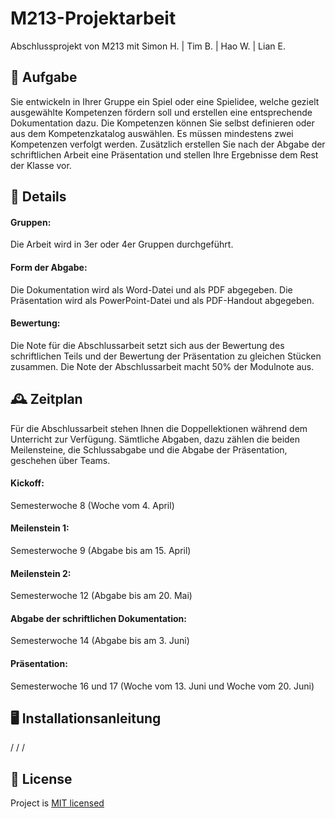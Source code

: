 # M213-Projektarbeit
Abschlussprojekt von M213 mit Simon H. | Tim B. | Hao W. | Lian E.

## 📜 Aufgabe
Sie entwickeln in Ihrer Gruppe ein Spiel oder eine Spielidee, welche gezielt ausgewählte Kompetenzen fördern soll und erstellen eine entsprechende Dokumentation dazu. Die Kompetenzen können Sie selbst definieren oder aus dem Kompetenzkatalog auswählen. Es müssen mindestens zwei Kompetenzen verfolgt werden.
Zusätzlich erstellen Sie nach der Abgabe der schriftlichen Arbeit eine Präsentation und stellen Ihre Ergebnisse dem Rest der Klasse vor.

## 📑 Details
#### Gruppen:               
Die Arbeit wird in 3er oder 4er Gruppen durchgeführt.

#### Form der Abgabe:       
Die Dokumentation wird als Word-Datei und als PDF abgegeben. Die Präsentation wird als                               PowerPoint-Datei und als PDF-Handout abgegeben.

#### Bewertung:             
Die Note für die Abschlussarbeit setzt sich aus der Bewertung des schriftlichen Teils und                             der Bewertung der Präsentation zu gleichen Stücken zusammen. Die Note der Abschlussarbeit                             macht 50% der Modulnote aus.


## 🕰️ Zeitplan
Für die Abschlussarbeit stehen Ihnen die Doppellektionen während dem Unterricht zur Verfügung.
Sämtliche Abgaben, dazu zählen die beiden Meilensteine, die Schlussabgabe und die Abgabe der Präsentation, geschehen über Teams.

#### Kickoff:
Semesterwoche 8 (Woche vom 4. April)

#### Meilenstein 1:
Semesterwoche 9 (Abgabe bis am 15. April)

#### Meilenstein 2:
Semesterwoche 12 (Abgabe bis am 20. Mai)

#### Abgabe der schriftlichen Dokumentation:
Semesterwoche 14 (Abgabe bis am 3. Juni)

#### Präsentation:
Semesterwoche 16 und 17 (Woche vom 13. Juni und Woche vom 20. Juni)

## 🖥️ Installationsanleitung
/
/
/

 ## 📝 License
Project is [MIT licensed](./LICENSE)

